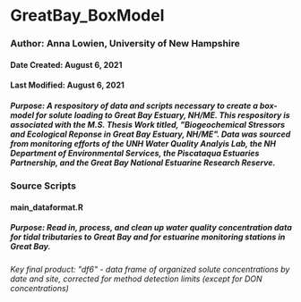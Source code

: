 # GreatBay_BoxModel

### Author: Anna Lowien, University of New Hampshire
#### Date Created: August 6, 2021
#### Last Modified: August 6, 2021
##### Purpose: A respository of data and scripts necessary to create a box-model for solute loading to Great Bay Estuary, NH/ME. This respository is associated with the M.S. Thesis Work titled, "Biogeochemical Stressors and Ecological Reponse in Great Bay Estuary, NH/ME". Data was sourced from monitoring efforts of the UNH Water Quality Analyis Lab, the NH Department of Environmental Services, the Piscataqua Estuaries Partnership, and the Great Bay National Estuarine Research Reserve. 


### **Source Scripts**
#### main_dataformat.R
##### Purpose: Read in, process, and clean up water quality concentration data for tidal tributaries to Great Bay and for estuarine monitoring stations in Great Bay. 
###### Key final product: "df6" - data frame of organized solute concentrations by date and site, corrected for method detection limits (except for DON concentrations)
